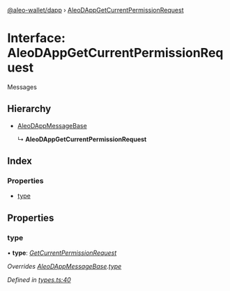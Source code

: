 [@aleo-wallet/dapp](../README.md) › [AleoDAppGetCurrentPermissionRequest](aleodappgetcurrentpermissionrequest.md)

# Interface: AleoDAppGetCurrentPermissionRequest

Messages

## Hierarchy

* [AleoDAppMessageBase](aleodappmessagebase.md)

  ↳ **AleoDAppGetCurrentPermissionRequest**

## Index

### Properties

* [type](aleodappgetcurrentpermissionrequest.md#type)

## Properties

###  type

• **type**: *[GetCurrentPermissionRequest](../enums/aleodappmessagetype.md#getcurrentpermissionrequest)*

*Overrides [AleoDAppMessageBase](aleodappmessagebase.md).[type](aleodappmessagebase.md#type)*

*Defined in [types.ts:40](https://github.com/madfish-solutions/aleowallet-dapp/blob/0871fa5/src/types.ts#L40)*
